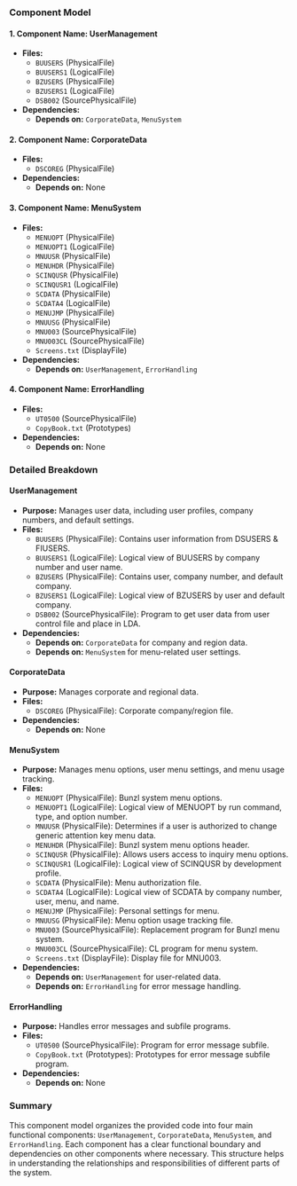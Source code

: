 ### Component Model

#### 1. **Component Name: UserManagement**
   - **Files:**
     - `BUUSERS` (PhysicalFile)
     - `BUUSERS1` (LogicalFile)
     - `BZUSERS` (PhysicalFile)
     - `BZUSERS1` (LogicalFile)
     - `DSB002` (SourcePhysicalFile)
   - **Dependencies:**
     - **Depends on:** `CorporateData`, `MenuSystem`

#### 2. **Component Name: CorporateData**
   - **Files:**
     - `DSCOREG` (PhysicalFile)
   - **Dependencies:**
     - **Depends on:** None

#### 3. **Component Name: MenuSystem**
   - **Files:**
     - `MENUOPT` (PhysicalFile)
     - `MENUOPT1` (LogicalFile)
     - `MNUUSR` (PhysicalFile)
     - `MENUHDR` (PhysicalFile)
     - `SCINQUSR` (PhysicalFile)
     - `SCINQUSR1` (LogicalFile)
     - `SCDATA` (PhysicalFile)
     - `SCDATA4` (LogicalFile)
     - `MENUJMP` (PhysicalFile)
     - `MNUUSG` (PhysicalFile)
     - `MNU003` (SourcePhysicalFile)
     - `MNU003CL` (SourcePhysicalFile)
     - `Screens.txt` (DisplayFile)
   - **Dependencies:**
     - **Depends on:** `UserManagement`, `ErrorHandling`

#### 4. **Component Name: ErrorHandling**
   - **Files:**
     - `UT0500` (SourcePhysicalFile)
     - `CopyBook.txt` (Prototypes)
   - **Dependencies:**
     - **Depends on:** None

### Detailed Breakdown

#### **UserManagement**
- **Purpose:** Manages user data, including user profiles, company numbers, and default settings.
- **Files:**
  - `BUUSERS` (PhysicalFile): Contains user information from DSUSERS & FIUSERS.
  - `BUUSERS1` (LogicalFile): Logical view of BUUSERS by company number and user name.
  - `BZUSERS` (PhysicalFile): Contains user, company number, and default company.
  - `BZUSERS1` (LogicalFile): Logical view of BZUSERS by user and default company.
  - `DSB002` (SourcePhysicalFile): Program to get user data from user control file and place in LDA.
- **Dependencies:**
  - **Depends on:** `CorporateData` for company and region data.
  - **Depends on:** `MenuSystem` for menu-related user settings.

#### **CorporateData**
- **Purpose:** Manages corporate and regional data.
- **Files:**
  - `DSCOREG` (PhysicalFile): Corporate company/region file.
- **Dependencies:**
  - **Depends on:** None

#### **MenuSystem**
- **Purpose:** Manages menu options, user menu settings, and menu usage tracking.
- **Files:**
  - `MENUOPT` (PhysicalFile): Bunzl system menu options.
  - `MENUOPT1` (LogicalFile): Logical view of MENUOPT by run command, type, and option number.
  - `MNUUSR` (PhysicalFile): Determines if a user is authorized to change generic attention key menu data.
  - `MENUHDR` (PhysicalFile): Bunzl system menu options header.
  - `SCINQUSR` (PhysicalFile): Allows users access to inquiry menu options.
  - `SCINQUSR1` (LogicalFile): Logical view of SCINQUSR by development profile.
  - `SCDATA` (PhysicalFile): Menu authorization file.
  - `SCDATA4` (LogicalFile): Logical view of SCDATA by company number, user, menu, and name.
  - `MENUJMP` (PhysicalFile): Personal settings for menu.
  - `MNUUSG` (PhysicalFile): Menu option usage tracking file.
  - `MNU003` (SourcePhysicalFile): Replacement program for Bunzl menu system.
  - `MNU003CL` (SourcePhysicalFile): CL program for menu system.
  - `Screens.txt` (DisplayFile): Display file for MNU003.
- **Dependencies:**
  - **Depends on:** `UserManagement` for user-related data.
  - **Depends on:** `ErrorHandling` for error message handling.

#### **ErrorHandling**
- **Purpose:** Handles error messages and subfile programs.
- **Files:**
  - `UT0500` (SourcePhysicalFile): Program for error message subfile.
  - `CopyBook.txt` (Prototypes): Prototypes for error message subfile program.
- **Dependencies:**
  - **Depends on:** None

### Summary
This component model organizes the provided code into four main functional components: `UserManagement`, `CorporateData`, `MenuSystem`, and `ErrorHandling`. Each component has a clear functional boundary and dependencies on other components where necessary. This structure helps in understanding the relationships and responsibilities of different parts of the system.